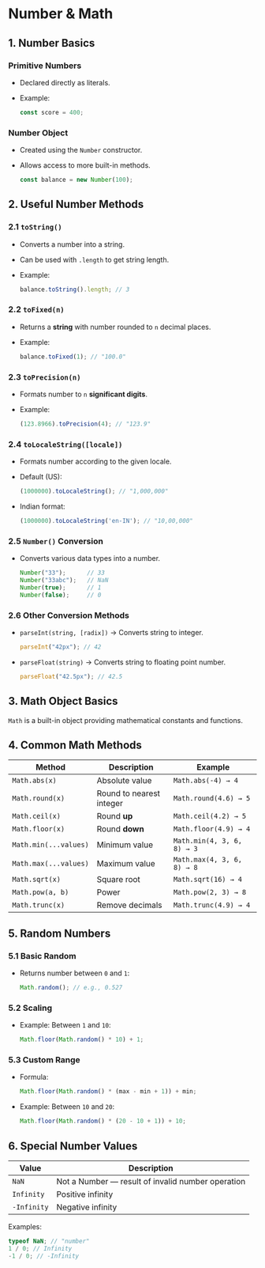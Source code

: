 # Number & Math 

## 1. Number Basics

### Primitive Numbers
- Declared directly as literals.

- Example:
    ```javascript
    const score = 400;
    ```

### Number Object
- Created using the `Number` constructor.

- Allows access to more built-in methods.
    ```javascript
    const balance = new Number(100);
    ```

## 2. Useful Number Methods

### 2.1 `toString()`
- Converts a number into a string.

- Can be used with `.length` to get string length.

- Example:
    ```javascript
    balance.toString().length; // 3
    ```

### 2.2 `toFixed(n)`
- Returns a **string** with number rounded to `n` decimal places.

- Example:
    ```javascript
    balance.toFixed(1); // "100.0"
    ```

### 2.3 `toPrecision(n)`
- Formats number to `n` **significant digits**.

- Example:
    ```javascript
    (123.8966).toPrecision(4); // "123.9"
    ```

### 2.4 `toLocaleString([locale])`
- Formats number according to the given locale.

- Default (US):
    ```javascript
    (1000000).toLocaleString(); // "1,000,000"
    ```

- Indian format:
    ```javascript
    (1000000).toLocaleString('en-IN'); // "10,00,000"
    ```

### 2.5 `Number()` Conversion
- Converts various data types into a number.
    ```javascript
    Number("33");      // 33
    Number("33abc");   // NaN
    Number(true);      // 1
    Number(false);     // 0
    ```

### 2.6 Other Conversion Methods
- `parseInt(string, [radix])` → Converts string to integer.
    ```javascript
    parseInt("42px"); // 42
    ```

- `parseFloat(string)` → Converts string to floating point number.
    ```javascript
    parseFloat("42.5px"); // 42.5
    ```

## 3. Math Object Basics

`Math` is a built-in object providing mathematical constants and functions.

## 4. Common Math Methods

| Method | Description | Example |
|--------|-------------|---------|
| `Math.abs(x)` | Absolute value | `Math.abs(-4) → 4` |
| `Math.round(x)` | Round to nearest integer | `Math.round(4.6) → 5` |
| `Math.ceil(x)` | Round **up** | `Math.ceil(4.2) → 5` |
| `Math.floor(x)` | Round **down** | `Math.floor(4.9) → 4` |
| `Math.min(...values)` | Minimum value | `Math.min(4, 3, 6, 8) → 3` |
| `Math.max(...values)` | Maximum value | `Math.max(4, 3, 6, 8) → 8` |
| `Math.sqrt(x)` | Square root | `Math.sqrt(16) → 4` |
| `Math.pow(a, b)` | Power | `Math.pow(2, 3) → 8` |
| `Math.trunc(x)` | Remove decimals | `Math.trunc(4.9) → 4` |

## 5. Random Numbers

### 5.1 Basic Random
- Returns number between `0` and `1`:
    ```javascript
    Math.random(); // e.g., 0.527
    ```

### 5.2 Scaling
- Example: Between `1` and `10`:
    ```javascript
    Math.floor(Math.random() * 10) + 1;
    ```

### 5.3 Custom Range
- Formula:
    ```javascript
    Math.floor(Math.random() * (max - min + 1)) + min;
    ```
    
- Example: Between `10` and `20`:
    ```javascript
    Math.floor(Math.random() * (20 - 10 + 1)) + 10;
    ```

## 6. Special Number Values

| Value | Description |
|-------|-------------|
| `NaN` | Not a Number — result of invalid number operation |
| `Infinity` | Positive infinity |
| `-Infinity` | Negative infinity |

Examples:
```javascript
typeof NaN; // "number"
1 / 0; // Infinity
-1 / 0; // -Infinity
